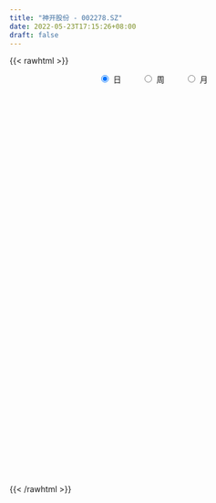 ```yaml
---
title: "神开股份 - 002278.SZ"
date: 2022-05-23T17:15:26+08:00
draft: false
---
```

{{< rawhtml >}}
    <div style="text-align: center">
        <label style="padding: 1rem;"><input style="margin-right: .5rem" type="radio" name="period" value="D" checked onclick="period_change(this)">日</label>
        <label style="padding: 1rem;"><input style="margin-right: .5rem" type="radio" name="period" value="W" onclick="period_change(this)">周</label>
        <label style="padding: 1rem;"><input style="margin-right: .5rem" type="radio" name="period" value="M" onclick="period_change(this)">月</label>
    </div>
    <div id="chart" style="height: 700px;"></div> 
    <script type="text/javascript">
        const D_v = [17350.01,19894.84,20934.14,68851.36,24949.0,17873.0,21480.06,50872.78,26757.28,15498.41,28047.02,23052.49,24989.2,32660.88,24433.33,16772.75,17760.5,12826.8,18044.02,12449.56,15108.12,20223.3,18886.92,14355.15,13328.39,30864.67,24437.11,22421.0,51218.01,18939.86,17129.69,18231.67,32860.14,20971.77,15330.25,19090.0,12441.0,11668.51,14375.01,20981.25,18914.25,17848.03,26981.75,58895.76,38732.13,21152.0,46080.26,39838.5,39833.13,34779.0,39563.14,34159.25,149556.43,70263.55,52789.06,47322.57,59738.15,48013.86,49044.59,95259.15,65197.27,44888.12,66416.23,83784.77,44244.99,48445.96,42135.27,51882.0,49282.0,50245.5,40348.0,32896.67,56500.69,46658.71,80326.36,86265.01,67652.16,50164.0,51317.66,62674.15,46344.49,122575.62,66674.02,72488.03,103084.99,229861.55,161777.87,94988.28,121103.0,145300.06,123006.52,118624.83,62082.03,67506.89,59740.31,102941.33,53307.26,63157.0,33310.57,55977.62,47292.71,49930.44,39909.0,24353.13,29188.3,39161.43,21076.08,22473.99,24071.13,34303.13,29439.02,41425.9,41895.0,29063.15,22193.6,32232.77,52799.92,41427.37,39262.61,28231.3,21986.16,20644.0,21824.17,36009.47,27924.26,32357.72,101005.37,58229.2,34170.4,30274.48,41995.67,31382.0,21600.62,21623.0,17850.0,31205.74,29343.47,32212.04,75311.17,55213.6,32063.0,31060.74,15780.26,22787.0,20912.16,36451.0,31856.58,43128.03,36781.31,42079.68,42191.67,59259.24,50310.0,42328.76,30712.0,19772.13,71666.37,108832.04,43356.17,32070.07,52184.0,36380.77,33225.07,51169.0,62352.77,85681.3,51301.11,35326.3,61741.77,45892.26,62464.5,41857.96,45265.49,39181.77,33000.22,49720.25,65319.27,57659.0,33978.35,88718.02,54714.01,40543.25,33701.0,39593.0,75748.27,57109.0,38705.0,27709.84,37287.36,41089.0,43323.99,41214.78,180126.92,231545.44,236604.61,204103.78,307921.73,363129.53,258768.03,215642.26,183052.03,132634.56,116680.0,88321.0,66988.84,91909.0,142778.71,90578.27,172178.76,155699.0,94748.0,84938.0,162774.2,110592.0,79225.0,60979.01,96985.07,50098.13,55439.0,90591.0,51399.82,87814.16,98338.01,93082.69,64789.69,87484.16,89517.0,69275.0,69792.13,54596.0,74488.39,65108.85,81793.71,175888.68,148538.45,84071.7,85698.1,88137.37,61954.0,64848.15,65596.01,71269.03,63075.39,132900.21,73378.02,67618.0,60333.0,44721.0,131392.95,98389.56]
const D_histogram = [0.0,-0.0006317949,0.0015339475,0.0160957623,0.0129552463,0.0032769199,-0.0099929126,-0.0001235203,-0.0041116452,-0.0077026845,-0.0127344187,-0.0177509434,-0.0262452716,-0.0275628049,-0.0210848174,-0.0194955838,-0.0172186328,-0.0171243121,-0.0151985803,-0.0109212934,-0.0085411657,-0.012509803,-0.0100996866,-0.0158180621,-0.0199646872,-0.0279304156,-0.0302143463,-0.0236813218,-0.0049607543,0.0008238862,0.0038815737,0.0013914085,-0.0033382487,-0.0015579115,-0.0002542498,-0.0056988861,-0.0042258162,0.000877372,0.0016045644,-0.0004528104,-0.0028702617,-0.0015510733,0.0109790225,0.024748613,0.0340496265,0.0374319355,0.0425854838,0.0465674622,0.0507765979,0.0464954352,0.0408402309,0.0358035292,0.0492058676,0.0535672404,0.0455294239,0.0370575635,0.0401604796,0.0381386914,0.0342002508,0.0189781736,-0.0006470271,-0.0124291106,-0.0129057257,-0.0062418925,-0.0037339636,0.0037042854,0.000432686,-0.0106574758,-0.027318859,-0.021009428,-0.0229213841,-0.0247284627,-0.0122788291,-0.0010906583,-0.0027643441,-0.0073001415,-0.0057173227,-0.0118565965,-0.009723541,-0.0139823857,-0.0175251887,-0.0044391117,0.0030775097,0.0086167861,0.0183502733,0.0390950141,0.0368468675,0.0380900406,0.0362641079,0.0293367013,0.0156790115,-0.0085368093,-0.0189360725,-0.0283833756,-0.0405031338,-0.0548466357,-0.0511998979,-0.0650696482,-0.0660686529,-0.0479485673,-0.0365545526,-0.0318048166,-0.0326724385,-0.0311973724,-0.0352801182,-0.0259593654,-0.0188778281,-0.0205479304,-0.0205490653,-0.0220099353,-0.0223444629,-0.0270099698,-0.0328075628,-0.0421269139,-0.0377528441,-0.042170022,-0.0549605972,-0.0511438571,-0.0472123124,-0.0490508917,-0.0402580087,-0.0353815386,-0.0248384949,-0.0150688842,-0.0094527237,-0.0003309627,0.0175305604,0.036064651,0.0463083879,0.0539042351,0.0574048609,0.0535570989,0.0470976784,0.0443380022,0.0394736293,0.0270733369,0.025216077,0.0287305205,0.0404675411,0.0438872732,0.0399000642,0.0358556402,0.0344583546,0.0296095414,0.0278894874,0.028795258,0.0235756127,0.0192038006,0.0200160388,0.0156930435,0.0179148837,0.0234434194,0.0249576906,0.017437868,0.0058864608,0.0019729115,-0.0097162511,-0.0039461014,0.0016247175,0.0054985118,0.0125602774,0.0129250886,0.0141492088,0.010071918,0.0181788274,0.0309034399,0.0387649159,0.0379723944,0.0329870667,0.031303514,0.0157519415,0.0063273861,-0.0128171302,-0.0236194204,-0.0406982136,-0.0645519992,-0.0536022151,-0.0614951915,-0.049373867,-0.0137436738,0.0073433584,0.0162783351,0.0183675042,0.0096327064,0.0162475992,0.0091252266,0.0084232331,0.0034667139,0.0043917644,0.0089447664,0.007216339,0.0029013461,0.00675738,0.0231754337,0.0382573388,0.0516239572,0.0682025186,0.0889606239,0.0695659714,0.048836852,0.0173976574,-0.0165932566,-0.03887668,-0.0551180401,-0.0736152709,-0.1083434141,-0.1199066803,-0.1186238999,-0.0893028681,-0.0437415212,-0.0151786536,-0.000647351,0.0158161386,0.0300388876,0.0394904324,0.0434514767,0.0353682062,0.0270988626,0.0184464442,0.0201762791,0.018704193,0.0235560397,0.0154709815,0.0251929582,0.0263636782,0.0284349434,0.0098374357,0.011146464,0.0146276708,0.0045764642,-0.0230127763,-0.0511613194,-0.103595288,-0.164437041,-0.1976282945,-0.2151274353,-0.2073435249,-0.188115392,-0.1673988727,-0.1375194469,-0.1088933729,-0.0874107247,-0.061759717,-0.0264036713,0.0030312349,0.0240140671,0.0417354988,0.0531977541,0.0746928228,0.0839484483]
const D_fast = [0.0,-0.0007897436,0.0017594857,0.020345241,0.0204435366,0.0115844401,-0.0041836205,0.0056548917,0.0006388556,-0.0048778549,-0.0130931938,-0.0225474543,-0.0376031004,-0.0458113349,-0.0446045518,-0.0478892141,-0.0499169214,-0.0541036787,-0.0559775919,-0.0544306283,-0.0541857921,-0.0612818801,-0.0613966854,-0.0710695764,-0.0802073733,-0.0951557056,-0.1049932229,-0.1043805288,-0.0869001499,-0.0809095379,-0.0768814569,-0.07902377,-0.0845879894,-0.0831971301,-0.0819570308,-0.0888263886,-0.0884097728,-0.0830872416,-0.0819589081,-0.0841294855,-0.0872645022,-0.0863330822,-0.0710582308,-0.051101487,-0.0332880669,-0.0205477739,-0.0047478547,0.0108759892,0.0277792744,0.0351219705,0.0396768239,0.0435910046,0.0692948098,0.0870479928,0.0903925322,0.0911850627,0.1043280987,0.1118409834,0.1164526054,0.1059750716,0.0861881142,0.071298753,0.0675957065,0.0726990666,0.0742735046,0.0826378249,0.079474397,0.0657198663,0.0422287683,0.0432858423,0.0356435403,0.0276543459,0.0370342723,0.0479497785,0.0455850066,0.0392241739,0.039377662,0.0302742391,0.0299764093,0.0222219682,0.014297868,0.0262741671,0.0345601659,0.0422536388,0.0565746944,0.0870931887,0.094056759,0.1048224422,0.1120625365,0.1124693052,0.1027313683,0.0763813452,0.0612480639,0.0447049168,0.0224593752,-0.0055957856,-0.0147490223,-0.0448861847,-0.0624023526,-0.0562694088,-0.0540140323,-0.0572155005,-0.066251232,-0.0725755089,-0.0854782843,-0.0826473728,-0.0802852926,-0.0870923775,-0.0922307787,-0.0991941326,-0.1051147758,-0.1165327753,-0.1305322588,-0.1503833385,-0.1554474796,-0.1704071631,-0.1969378876,-0.2059071118,-0.2137786452,-0.2278799474,-0.2291515666,-0.2331204811,-0.2287870611,-0.2227846715,-0.219531692,-0.2104926716,-0.1882485084,-0.1606982551,-0.1388774212,-0.1178055152,-0.0999536742,-0.0904121614,-0.0850971624,-0.076772338,-0.0717683036,-0.0774002618,-0.0729535024,-0.0622564288,-0.0404025229,-0.0260109725,-0.0200231654,-0.0151036794,-0.0078863764,-0.0053328042,-0.0000804863,0.0080240988,0.0086983566,0.0091274947,0.0149437426,0.0145440081,0.0212445693,0.0326339598,0.0403876536,0.037227298,0.0271475061,0.0237271847,0.0096089593,0.0143925837,0.0203695819,0.0256180041,0.0358198391,0.0394159225,0.0441773448,0.0426180336,0.0552696498,0.0757201223,0.0932728273,0.1019734044,0.1052348434,0.1113771692,0.099763582,0.0919208732,0.0695720743,0.052864929,0.0256115824,-0.0143802029,-0.0168309726,-0.0400977469,-0.0403198892,-0.0081256144,0.0147972574,0.0278018178,0.034482863,0.0281562418,0.0388330345,0.0339919685,0.0353957832,0.0313059425,0.0333289341,0.0401181277,0.040193785,0.0366041287,0.0421495076,0.0643614197,0.0890076595,0.1152802672,0.1489094583,0.1919077195,0.1899045599,0.1813846535,0.1542948732,0.1161556451,0.0841530516,0.0541321815,0.0172311331,-0.0445828637,-0.0861228,-0.1144959946,-0.1075006798,-0.0728747132,-0.0481065091,-0.0337370441,-0.0133195198,0.008412951,0.0277371039,0.0425610174,0.0433197984,0.0418251705,0.0377843632,0.0445582678,0.04776223,0.0585030866,0.0542857738,0.07030599,0.0780676296,0.0872476307,0.0711094819,0.0752051262,0.0823432506,0.0734361601,0.0400937255,-0.0008451475,-0.079177938,-0.1811289512,-0.2637272784,-0.335008278,-0.3790602489,-0.4068609639,-0.4279941628,-0.4324945988,-0.431091868,-0.4314619009,-0.4212508225,-0.3924956946,-0.3623029797,-0.3353166307,-0.3071613244,-0.2823996306,-0.2422313561,-0.2119886186]
const D_slow = [0.0,-0.0001579487,0.0002255382,0.0042494787,0.0074882903,0.0083075203,0.0058092921,0.005778412,0.0047505008,0.0028248296,-0.0003587751,-0.0047965109,-0.0113578288,-0.01824853,-0.0235197344,-0.0283936303,-0.0326982885,-0.0369793666,-0.0407790116,-0.043509335,-0.0456446264,-0.0487720772,-0.0512969988,-0.0552515143,-0.0602426861,-0.06722529,-0.0747788766,-0.080699207,-0.0819393956,-0.0817334241,-0.0807630306,-0.0804151785,-0.0812497407,-0.0816392185,-0.081702781,-0.0831275025,-0.0841839566,-0.0839646136,-0.0835634725,-0.0836766751,-0.0843942405,-0.0847820088,-0.0820372532,-0.0758501,-0.0673376934,-0.0579797095,-0.0473333385,-0.035691473,-0.0229973235,-0.0113734647,-0.001163407,0.0077874753,0.0200889422,0.0334807523,0.0448631083,0.0541274992,0.0641676191,0.0737022919,0.0822523546,0.086996898,0.0868351413,0.0837278636,0.0805014322,0.0789409591,0.0780074682,0.0789335395,0.079041711,0.0763773421,0.0695476273,0.0642952703,0.0585649243,0.0523828086,0.0493131014,0.0490404368,0.0483493507,0.0465243154,0.0450949847,0.0421308356,0.0396999503,0.0362043539,0.0318230567,0.0307132788,0.0314826562,0.0336368527,0.0382244211,0.0479981746,0.0572098915,0.0667324016,0.0757984286,0.0831326039,0.0870523568,0.0849181545,0.0801841363,0.0730882924,0.062962509,0.0492508501,0.0364508756,0.0201834635,0.0036663003,-0.0083208415,-0.0174594797,-0.0254106838,-0.0335787935,-0.0413781366,-0.0501981661,-0.0566880074,-0.0614074645,-0.0665444471,-0.0716817134,-0.0771841972,-0.0827703129,-0.0895228054,-0.0977246961,-0.1082564246,-0.1176946356,-0.1282371411,-0.1419772904,-0.1547632547,-0.1665663328,-0.1788290557,-0.1888935579,-0.1977389425,-0.2039485662,-0.2077157873,-0.2100789682,-0.2101617089,-0.2057790688,-0.1967629061,-0.1851858091,-0.1717097503,-0.1573585351,-0.1439692604,-0.1321948408,-0.1211103402,-0.1112419329,-0.1044735987,-0.0981695794,-0.0909869493,-0.080870064,-0.0698982457,-0.0599232296,-0.0509593196,-0.042344731,-0.0349423456,-0.0279699737,-0.0207711592,-0.0148772561,-0.0100763059,-0.0050722962,-0.0011490353,0.0033296856,0.0091905404,0.0154299631,0.0197894301,0.0212610453,0.0217542732,0.0193252104,0.018338685,0.0187448644,0.0201194924,0.0232595617,0.0264908339,0.0300281361,0.0325461156,0.0370908224,0.0448166824,0.0545079114,0.06400101,0.0722477767,0.0800736552,0.0840116405,0.0855934871,0.0823892045,0.0764843494,0.066309796,0.0501717962,0.0367712425,0.0213974446,0.0090539778,0.0056180594,0.007453899,0.0115234827,0.0161153588,0.0185235354,0.0225854352,0.0248667419,0.0269725501,0.0278392286,0.0289371697,0.0311733613,0.0329774461,0.0337027826,0.0353921276,0.041185986,0.0507503207,0.06365631,0.0807069397,0.1029470956,0.1203385885,0.1325478015,0.1368972158,0.1327489017,0.1230297317,0.1092502216,0.0908464039,0.0637605504,0.0337838803,0.0041279053,-0.0181978117,-0.029133192,-0.0329278554,-0.0330896932,-0.0291356585,-0.0216259366,-0.0117533285,-0.0008904593,0.0079515922,0.0147263079,0.0193379189,0.0243819887,0.029058037,0.0349470469,0.0388147923,0.0451130318,0.0517039514,0.0588126872,0.0612720462,0.0640586622,0.0677155799,0.0688596959,0.0631065018,0.050316172,0.02441735,-0.0166919103,-0.0660989839,-0.1198808427,-0.1717167239,-0.2187455719,-0.2605952901,-0.2949751518,-0.3221984951,-0.3440511762,-0.3594911055,-0.3660920233,-0.3653342146,-0.3593306978,-0.3488968231,-0.3355973846,-0.3169241789,-0.2959370669]
const D_data = [['2021-05-12', 6.4238, 6.3445, 6.285, 6.4238],['2021-05-13', 6.2553, 6.3346, 6.2553, 6.404],['2021-05-14', 6.3346, 6.3742, 6.2454, 6.3941],['2021-05-17', 6.3247, 6.5824, 6.2454, 6.7212],['2021-05-18', 6.5824, 6.404, 6.3742, 6.5824],['2021-05-19', 6.4238, 6.2949, 6.2949, 6.4337],['2021-05-20', 6.3346, 6.1859, 6.1561, 6.3842],['2021-05-21', 6.1859, 6.4635, 6.176, 6.5626],['2021-05-24', 6.4833, 6.3048, 6.285, 6.4833],['2021-05-25', 6.3643, 6.285, 6.2553, 6.404],['2021-05-26', 6.2652, 6.2355, 6.1859, 6.3643],['2021-05-27', 6.2355, 6.1958, 6.1561, 6.2751],['2021-05-28', 6.2255, 6.0967, 6.0868, 6.2553],['2021-05-31', 6.1165, 6.1363, 5.9182, 6.1561],['2021-06-01', 6.1363, 6.2255, 6.0967, 6.3048],['2021-06-02', 6.2553, 6.1661, 6.1165, 6.285],['2021-06-03', 6.1264, 6.1661, 6.0669, 6.2156],['2021-06-04', 6.0768, 6.1264, 6.0768, 6.2652],['2021-06-07', 6.1462, 6.1363, 5.9975, 6.176],['2021-06-08', 6.1363, 6.1661, 6.0669, 6.1661],['2021-06-09', 6.2057, 6.1462, 6.0967, 6.2156],['2021-06-10', 6.1462, 6.0471, 6.0372, 6.1462],['2021-06-11', 6.0868, 6.1066, 6.0372, 6.1462],['2021-06-15', 6.1066, 5.9777, 5.948, 6.1363],['2021-06-16', 5.9876, 5.948, 5.8885, 6.0471],['2021-06-17', 5.9579, 5.8389, 5.7497, 5.9579],['2021-06-18', 5.8389, 5.8488, 5.7894, 5.9579],['2021-06-21', 5.8488, 5.9381, 5.7993, 5.9579],['2021-06-22', 5.8984, 6.1363, 5.8984, 6.2949],['2021-06-23', 6.1462, 6.0273, 6.0074, 6.176],['2021-06-24', 5.9975, 6.0074, 5.9281, 6.0174],['2021-06-25', 6.03, 5.93, 5.92, 6.03],['2021-06-28', 5.97, 5.87, 5.76, 5.97],['2021-06-29', 5.89, 5.93, 5.81, 6.01],['2021-06-30', 5.93, 5.92, 5.88, 5.98],['2021-07-01', 5.92, 5.81, 5.7, 5.92],['2021-07-02', 5.79, 5.87, 5.77, 5.88],['2021-07-05', 5.87, 5.92, 5.83, 5.94],['2021-07-06', 5.92, 5.87, 5.82, 5.93],['2021-07-07', 5.87, 5.82, 5.82, 5.94],['2021-07-08', 5.82, 5.79, 5.77, 5.85],['2021-07-09', 5.79, 5.82, 5.77, 5.87],['2021-07-12', 5.83, 5.99, 5.83, 6.0],['2021-07-13', 6.0, 6.08, 5.95, 6.13],['2021-07-14', 6.18, 6.1, 6.04, 6.18],['2021-07-15', 6.1, 6.08, 5.99, 6.1],['2021-07-16', 6.08, 6.15, 6.03, 6.19],['2021-07-19', 6.16, 6.19, 6.03, 6.27],['2021-07-20', 6.15, 6.25, 6.1, 6.27],['2021-07-21', 6.26, 6.18, 6.15, 6.29],['2021-07-22', 6.19, 6.17, 6.11, 6.22],['2021-07-23', 6.12, 6.18, 6.1, 6.24],['2021-07-26', 6.28, 6.47, 6.25, 6.68],['2021-07-27', 6.41, 6.45, 6.4, 6.55],['2021-07-28', 6.48, 6.33, 6.25, 6.55],['2021-07-29', 6.47, 6.32, 6.27, 6.47],['2021-07-30', 6.32, 6.49, 6.31, 6.53],['2021-08-02', 6.5, 6.47, 6.4, 6.55],['2021-08-03', 6.46, 6.47, 6.41, 6.57],['2021-08-04', 6.44, 6.31, 6.22, 6.51],['2021-08-05', 6.32, 6.18, 6.14, 6.33],['2021-08-06', 6.13, 6.2, 6.02, 6.2],['2021-08-09', 6.19, 6.31, 6.13, 6.32],['2021-08-10', 6.3, 6.42, 6.23, 6.44],['2021-08-11', 6.42, 6.4, 6.35, 6.47],['2021-08-12', 6.38, 6.5, 6.36, 6.53],['2021-08-13', 6.5, 6.39, 6.36, 6.51],['2021-08-16', 6.37, 6.26, 6.2, 6.46],['2021-08-17', 6.26, 6.11, 6.07, 6.29],['2021-08-18', 6.13, 6.36, 6.08, 6.38],['2021-08-19', 6.3, 6.26, 6.22, 6.44],['2021-08-20', 6.2, 6.24, 6.14, 6.25],['2021-08-23', 6.24, 6.44, 6.24, 6.48],['2021-08-24', 6.44, 6.49, 6.39, 6.5],['2021-08-25', 6.51, 6.36, 6.35, 6.51],['2021-08-26', 6.36, 6.31, 6.28, 6.4],['2021-08-27', 6.28, 6.38, 6.15, 6.42],['2021-08-30', 6.39, 6.27, 6.24, 6.43],['2021-08-31', 6.25, 6.36, 6.19, 6.4],['2021-09-01', 6.39, 6.27, 6.21, 6.39],['2021-09-02', 6.27, 6.25, 6.19, 6.32],['2021-09-03', 6.24, 6.48, 6.23, 6.53],['2021-09-06', 6.45, 6.47, 6.4, 6.48],['2021-09-07', 6.47, 6.49, 6.41, 6.51],['2021-09-08', 6.5, 6.6, 6.46, 6.63],['2021-09-09', 6.62, 6.85, 6.55, 7.1],['2021-09-10', 6.81, 6.65, 6.51, 6.87],['2021-09-13', 6.65, 6.73, 6.55, 6.83],['2021-09-14', 6.77, 6.73, 6.7, 6.93],['2021-09-15', 6.63, 6.68, 6.58, 6.9],['2021-09-16', 6.78, 6.57, 6.54, 6.87],['2021-09-17', 6.55, 6.35, 6.2, 6.55],['2021-09-22', 6.28, 6.43, 6.23, 6.44],['2021-09-23', 6.48, 6.38, 6.29, 6.49],['2021-09-24', 6.4, 6.27, 6.27, 6.43],['2021-09-27', 6.27, 6.14, 5.93, 6.3],['2021-09-28', 6.14, 6.3, 6.09, 6.32],['2021-09-29', 6.24, 6.01, 6.0, 6.25],['2021-09-30', 6.0, 6.08, 6.0, 6.15],['2021-10-08', 6.18, 6.32, 6.18, 6.35],['2021-10-11', 6.32, 6.28, 6.17, 6.38],['2021-10-12', 6.28, 6.21, 6.1, 6.41],['2021-10-13', 6.23, 6.12, 6.01, 6.23],['2021-10-14', 6.1, 6.12, 6.02, 6.13],['2021-10-15', 6.11, 6.01, 6.0, 6.15],['2021-10-18', 6.01, 6.16, 6.0, 6.2],['2021-10-19', 6.1, 6.15, 6.1, 6.2],['2021-10-20', 6.15, 6.03, 6.02, 6.15],['2021-10-21', 6.05, 6.02, 6.0, 6.1],['2021-10-22', 6.02, 5.97, 5.93, 6.08],['2021-10-25', 6.14, 5.95, 5.9, 6.14],['2021-10-26', 6.09, 5.85, 5.82, 6.09],['2021-10-27', 5.89, 5.77, 5.66, 5.96],['2021-10-28', 5.73, 5.64, 5.62, 5.74],['2021-10-29', 5.61, 5.75, 5.61, 5.76],['2021-11-01', 5.58, 5.59, 5.58, 5.68],['2021-11-02', 5.61, 5.38, 5.29, 5.65],['2021-11-03', 5.07, 5.5, 5.07, 5.56],['2021-11-04', 5.41, 5.46, 5.37, 5.57],['2021-11-05', 5.46, 5.33, 5.31, 5.46],['2021-11-08', 5.37, 5.42, 5.22, 5.45],['2021-11-09', 5.42, 5.35, 5.34, 5.45],['2021-11-10', 5.38, 5.41, 5.33, 5.42],['2021-11-11', 5.41, 5.41, 5.38, 5.45],['2021-11-12', 5.43, 5.36, 5.32, 5.43],['2021-11-15', 5.38, 5.41, 5.31, 5.42],['2021-11-16', 5.41, 5.57, 5.37, 5.9],['2021-11-17', 5.53, 5.67, 5.47, 5.77],['2021-11-18', 5.64, 5.65, 5.6, 5.7],['2021-11-19', 5.64, 5.68, 5.58, 5.7],['2021-11-22', 5.65, 5.68, 5.64, 5.76],['2021-11-23', 5.69, 5.61, 5.58, 5.7],['2021-11-24', 5.63, 5.57, 5.56, 5.63],['2021-11-25', 5.57, 5.61, 5.52, 5.66],['2021-11-26', 5.65, 5.58, 5.53, 5.65],['2021-11-29', 5.5, 5.45, 5.43, 5.53],['2021-11-30', 5.48, 5.55, 5.45, 5.59],['2021-12-01', 5.53, 5.63, 5.49, 5.63],['2021-12-02', 5.62, 5.79, 5.6, 5.83],['2021-12-03', 5.82, 5.75, 5.71, 5.9],['2021-12-06', 5.71, 5.68, 5.67, 5.76],['2021-12-07', 5.68, 5.68, 5.62, 5.71],['2021-12-08', 5.7, 5.72, 5.63, 5.73],['2021-12-09', 5.7, 5.68, 5.65, 5.73],['2021-12-10', 5.72, 5.72, 5.65, 5.74],['2021-12-13', 5.72, 5.77, 5.7, 5.78],['2021-12-14', 5.77, 5.7, 5.69, 5.85],['2021-12-15', 5.7, 5.7, 5.64, 5.78],['2021-12-16', 5.7, 5.77, 5.68, 5.78],['2021-12-17', 5.79, 5.71, 5.67, 5.83],['2021-12-20', 5.68, 5.8, 5.65, 5.8],['2021-12-21', 5.78, 5.88, 5.75, 5.9],['2021-12-22', 5.88, 5.87, 5.82, 5.94],['2021-12-23', 5.86, 5.76, 5.75, 5.87],['2021-12-24', 5.76, 5.67, 5.67, 5.76],['2021-12-27', 5.67, 5.73, 5.65, 5.75],['2021-12-28', 5.73, 5.59, 5.58, 5.89],['2021-12-29', 5.61, 5.79, 5.56, 5.99],['2021-12-30', 5.79, 5.82, 5.77, 5.86],['2021-12-31', 5.8, 5.83, 5.77, 5.85],['2022-01-04', 5.85, 5.91, 5.84, 5.99],['2022-01-05', 5.95, 5.86, 5.79, 5.95],['2022-01-06', 5.82, 5.89, 5.81, 5.95],['2022-01-07', 5.88, 5.83, 5.81, 5.95],['2022-01-10', 5.85, 6.01, 5.82, 6.04],['2022-01-11', 6.0, 6.15, 5.97, 6.25],['2022-01-12', 6.15, 6.18, 6.05, 6.22],['2022-01-13', 6.17, 6.13, 6.12, 6.21],['2022-01-14', 6.13, 6.1, 6.07, 6.21],['2022-01-17', 6.1, 6.16, 6.1, 6.22],['2022-01-18', 6.16, 5.97, 5.95, 6.2],['2022-01-19', 6.01, 6.0, 5.93, 6.07],['2022-01-20', 5.99, 5.81, 5.78, 6.04],['2022-01-21', 5.78, 5.83, 5.73, 5.98],['2022-01-24', 5.83, 5.66, 5.65, 5.83],['2022-01-25', 5.68, 5.43, 5.39, 5.68],['2022-01-26', 5.48, 5.79, 5.44, 5.83],['2022-01-27', 5.71, 5.52, 5.51, 5.81],['2022-01-28', 5.57, 5.74, 5.54, 5.82],['2022-02-07', 5.77, 6.14, 5.75, 6.26],['2022-02-08', 6.07, 6.11, 5.99, 6.13],['2022-02-09', 6.1, 6.05, 6.0, 6.12],['2022-02-10', 6.03, 6.01, 5.95, 6.06],['2022-02-11', 6.0, 5.87, 5.84, 6.0],['2022-02-14', 5.99, 6.07, 5.93, 6.1],['2022-02-15', 6.04, 5.91, 5.88, 6.1],['2022-02-16', 5.95, 5.98, 5.88, 6.01],['2022-02-17', 5.95, 5.92, 5.9, 6.0],['2022-02-18', 5.89, 5.99, 5.87, 6.05],['2022-02-21', 5.99, 6.06, 5.97, 6.1],['2022-02-22', 6.03, 6.0, 5.96, 6.13],['2022-02-23', 5.96, 5.96, 5.9, 6.04],['2022-02-24', 5.92, 6.07, 5.92, 6.22],['2022-02-25', 6.16, 6.3, 6.01, 6.33],['2022-02-28', 6.31, 6.4, 6.19, 6.58],['2022-03-01', 6.35, 6.5, 6.25, 6.55],['2022-03-02', 6.93, 6.68, 6.43, 7.15],['2022-03-03', 6.64, 6.91, 6.64, 7.12],['2022-03-04', 6.69, 6.49, 6.46, 6.78],['2022-03-07', 6.65, 6.43, 6.39, 6.86],['2022-03-08', 6.42, 6.2, 6.13, 6.5],['2022-03-09', 6.26, 6.01, 5.71, 6.3],['2022-03-10', 6.03, 6.0, 5.9, 6.08],['2022-03-11', 5.85, 5.95, 5.73, 5.97],['2022-03-14', 5.93, 5.79, 5.79, 6.01],['2022-03-15', 5.7, 5.38, 5.34, 5.79],['2022-03-16', 5.39, 5.46, 4.86, 5.55],['2022-03-17', 5.49, 5.5, 5.42, 5.62],['2022-03-18', 5.49, 5.85, 5.48, 6.05],['2022-03-21', 5.75, 6.2, 5.74, 6.26],['2022-03-22', 6.12, 6.16, 6.08, 6.2],['2022-03-23', 6.11, 6.09, 5.96, 6.18],['2022-03-24', 6.07, 6.2, 6.07, 6.43],['2022-03-25', 6.21, 6.27, 6.2, 6.37],['2022-03-28', 6.26, 6.3, 6.1, 6.42],['2022-03-29', 6.3, 6.3, 6.17, 6.3],['2022-03-30', 6.33, 6.17, 6.12, 6.38],['2022-03-31', 6.22, 6.15, 6.13, 6.25],['2022-04-01', 6.15, 6.12, 6.05, 6.2],['2022-04-06', 6.12, 6.25, 6.1, 6.28],['2022-04-07', 6.28, 6.23, 6.17, 6.3],['2022-04-08', 6.23, 6.34, 6.09, 6.34],['2022-04-11', 6.31, 6.19, 6.14, 6.45],['2022-04-12', 6.11, 6.44, 6.05, 6.45],['2022-04-13', 6.44, 6.39, 6.35, 6.5],['2022-04-14', 6.39, 6.44, 6.35, 6.48],['2022-04-15', 6.44, 6.16, 6.15, 6.45],['2022-04-18', 6.1, 6.38, 5.96, 6.4],['2022-04-19', 6.33, 6.44, 6.33, 6.44],['2022-04-20', 6.39, 6.27, 6.22, 6.43],['2022-04-21', 6.34, 5.95, 5.91, 6.34],['2022-04-22', 5.88, 5.77, 5.68, 5.95],['2022-04-25', 5.77, 5.19, 5.19, 5.77],['2022-04-26', 5.01, 4.67, 4.67, 5.08],['2022-04-27', 4.53, 4.61, 4.2, 4.66],['2022-04-28', 4.65, 4.49, 4.38, 4.71],['2022-04-29', 4.45, 4.59, 4.44, 4.71],['2022-05-05', 4.57, 4.62, 4.51, 4.72],['2022-05-06', 4.55, 4.57, 4.44, 4.67],['2022-05-09', 4.59, 4.66, 4.52, 4.69],['2022-05-10', 4.55, 4.66, 4.54, 4.69],['2022-05-11', 4.71, 4.58, 4.58, 4.75],['2022-05-12', 4.58, 4.65, 4.56, 4.74],['2022-05-13', 4.77, 4.85, 4.74, 5.1],['2022-05-16', 4.79, 4.89, 4.79, 4.96],['2022-05-17', 4.89, 4.88, 4.83, 5.04],['2022-05-18', 4.9, 4.92, 4.85, 4.97],['2022-05-19', 4.86, 4.91, 4.8, 4.92],['2022-05-20', 4.93, 5.13, 4.88, 5.4],['2022-05-23', 5.09, 5.08, 5.0, 5.19]]
const W_v = [232923.6,92254.24,256727.6,202426.25,166298.86,454655.76,295443.73,257247.51,254456.97,351323.27,347827.52,486111.94,233981.51,234039.97,147570.66,227367.73,141651.66,215434.36,44342.37,1303012.02,647532.33,540721.12,810494.12,510065.83,307830.78,396058.3199999999,169852.19,423524.06,398921.5,251147.06,373701.54,313102.41,919410.76,456138.86,385845.8300000001,368514.16,255206.59,212322.23,337564.33,262119.32,183453.72,49890.06,173296.35,86915.83,94093.71,163975.83,838559.11,406712.79,442795.6899999999,355080.09,381551.88,450205.4500000001,405248.05,362560.47,435356.5699999999,381012.65,494026.44,877161.03,936910.86,666088.2200000001,498841.78,293372.07,294929.09,425929.76,255200.81,227305.4,372623.9399999999,291335.95,403186.48,294355.59,326186.93,434075.97,199915.43,126535.17,153672.93,61442.18,257596.35,138750.22,103496.8,112613.94,235044.22,276195.02,408278.98,619192.4,508660.7699999999,474261.15,363870.57,605254.64,588623.6100000001,266521.09,523194.19,93070.43,219098.42,286626.88,220417.1,196990.69,104047.11,116034.97,184530.68,242539.57,406965.42,863947.2600000001,217504.51,156910.49,124622.8,175355.62,188730.59,196755.15,165745.74,188064.04,173299.68,275780.37,161087.4,27381.23,100841.39,129231.94,99507.87,146412.33,145708.23,289875.92,174975.45,103059.01,114300.12,363873.57,337974.8,181685.96,151006.36,346489.68,268460.9,332688.98,258887.8,172451.51,299992.17,260417.43,258723.58,471301.51,322669.81,639407.0199999999,600234.6900000001,351153.29,181410.81,161869.04,144774.76,83067.17,136666.77,119718.55,133797.44,569734.13,187455.65,199320.55,103774.57,494268.51,654937.65,401023.24,589502.62,467671.51,1096943.27,361054.94,351313.32,303944.85,431383.46,461707.23,435609.79,357032.6,188747.62,65531.05,404028.24,561679.4,638171.91,267530.12,426226.57,237686.96,327805.4300000001,334529.94,204706.42,254139.83,310049.93,321856.91,226536.31,213744.21,120952.96,116705.68,103135.86,63065.48,63478.5,103896.28,183374.85,162929.73,121061.24,59668.86,66126.51,91000.77,104241.35,94575.4,61113.24,63665.2,93046.0,184026.2,118344.4,104454.26,84711.92,82985.32,127940.23,100693.16,83787.05,191841.9,188173.02,379669.76,302402.99,285027.22,224654.17,337402.9300000001,333075.92,633886.46,603022.6899999999,189329.23,252716.16,55977.62,190673.58,141085.76,164016.67,193953.97,128388.06,256037.17,134451.29,223286.02,122603.16,190296.6,224801.67,275696.78,172958.84,296403.25,234661.98,239677.09,257269.28,236559.47,537300.13,1370527.6799999999,736329.8500000001,564433.5800000001,608751.2,342726.21,229804.98,433211.55,333260.37,575990.64,150091.37,397688.79,377442.97,98389.56]
const W_histogram = [0.0,-0.0255206838,-0.0587935991,-0.0676630799,-0.0911098696,-0.1577456598,-0.1784970199,-0.1770927182,-0.1403097254,-0.0624175794,0.0074269663,0.0791237248,0.1032298494,0.1041002018,0.0789175499,0.1101299003,0.0845450122,0.0768014162,0.0561886614,0.1187195785,0.2366624138,0.3265886789,0.4831345462,0.5208744901,0.537621791,0.4899365299,0.446817582,0.3953582453,0.3479408448,0.2692605198,0.0830006682,-0.1268748961,-0.325946832,-0.3931669181,-0.4143979725,-0.3916830533,-0.3230422478,-0.2421732429,-0.1809779908,-0.1971570859,-0.1964242019,-0.1840565325,-0.1696093962,-0.1604518811,-0.1503654015,-0.3776609353,-0.5087855187,-0.5541763987,-0.6280870849,-0.6373862926,-0.5276796322,-0.3659911139,-0.1818456927,0.0090063936,0.0969254395,0.1472475631,0.2824503477,0.2857294112,0.0729105347,-0.0085383358,-0.0668436986,-0.0949835192,-0.1156007791,-0.1911556983,-0.2394844922,-0.2433929299,-0.1925602055,-0.1482331741,-0.0651504827,-0.0341930219,0.016085084,0.0471656877,0.0551403478,0.0487143425,0.0639801908,0.0813214009,0.1088245605,0.1117532217,0.0970073542,0.0916528307,0.1221294659,0.1476676999,0.1746639228,0.195157513,0.2305927919,0.2425180086,0.233545527,0.2761430842,0.2890742568,0.2746077155,0.2574155934,0.2245089835,0.1605597728,0.0751622586,0.0410046239,0.0127273033,-0.031840986,-0.0465970924,-0.0405305486,-0.0429535115,-0.0147474893,-0.0565380939,-0.0947561639,-0.1191088919,-0.1413725243,-0.1577039918,-0.1402689109,-0.1310967067,-0.1153771636,-0.0829493679,-0.0440680576,-0.0124799337,-0.0196885578,-0.02947637,-0.0089596368,-0.0112512802,0.0030224452,0.0081231979,0.0234812543,0.0419017426,0.0499039877,0.0395537029,0.0520081066,0.0804862824,0.090381331,0.0947964311,0.113510951,0.1180077969,0.1249969605,0.1109564709,0.0691763121,0.0283410156,0.0127399252,-0.0282544602,-0.0209015653,-0.0073937142,0.0030074157,0.0121664221,0.0168992005,-0.0021058349,-0.0161938952,-0.0420855169,-0.0789382475,-0.0942309871,-0.0962383442,-0.099000829,-0.0880751591,-0.0589162646,-0.0429083709,-0.0221000175,-0.0055901616,0.0357779888,0.0873751661,0.0899769522,0.1190914435,0.1598669472,0.2364456984,0.2625887485,0.2614750539,0.2522294736,0.2510836091,0.2013613186,0.1575014423,0.1243169839,0.0543650395,0.0465146814,0.0215939639,-0.012768956,-0.0082001142,-0.0091830645,-0.0211676145,-0.0444319997,-0.1031781896,-0.1466873555,-0.1596835191,-0.1341619142,-0.1051477707,-0.0764830959,-0.0772094372,-0.081586637,-0.101129931,-0.1491606329,-0.1894187317,-0.1861996321,-0.1599031764,-0.1328113758,-0.0772313249,-0.0293158689,-0.0196456624,-0.0154296159,-0.0015311385,0.0056877597,0.0279461869,0.0406847974,0.0441625021,0.0643292123,0.0773002827,0.0880768553,0.0676050521,0.0537701561,0.0415388658,0.0156705893,0.0042094435,-0.0066414279,-0.0158876569,0.000643499,0.0133180641,0.0407495624,0.0376089412,0.0460177047,0.0394217082,0.0421840642,0.0480183944,0.0598301262,0.04463852,0.0272562597,0.002330081,0.0014184766,-0.0194964181,-0.0345773888,-0.0566195701,-0.0945039012,-0.1113984834,-0.0954904335,-0.0864420324,-0.0647396702,-0.0488597021,-0.0360738375,-0.0277298635,-0.0097806507,0.0030594782,0.0292480276,0.0279020606,0.0207921351,0.0244346827,0.0339318555,0.058648755,0.0838175917,0.0611723699,0.0376856704,0.0480020526,0.0424792748,0.0508340484,0.0418061047,0.0088592763,-0.087788465,-0.1450676924,-0.1551928885,-0.1348783557,-0.117302126]
const W_fast = [0.0,-0.0319008547,-0.0798721699,-0.1056574206,-0.1518816777,-0.2579538828,-0.3233294979,-0.3661983758,-0.3644928143,-0.3022050631,-0.2305037759,-0.1390260862,-0.0891124992,-0.0622170963,-0.0676703608,-0.0089255354,-0.0133741703,-0.0019174123,-0.0084830017,0.08372781,0.2608362487,0.4324096836,0.7097391874,0.8776977539,1.0288505024,1.1036493738,1.1722348215,1.219615046,1.2591828568,1.2478176617,1.0823079771,0.8407136889,0.5601550449,0.3946432294,0.2698126818,0.1946068376,0.1824870812,0.2028127754,0.2187635298,0.1532951633,0.1049219968,0.071275533,0.0433203203,0.012364865,-0.0151400057,-0.3368507734,-0.5951717364,-0.7791067161,-1.0100391735,-1.1786849544,-1.2008982021,-1.1307074622,-0.9920234641,-0.7989197794,-0.6867693737,-0.5996353593,-0.3938199878,-0.3191085715,-0.5136998143,-0.5972832688,-0.6722995562,-0.7241852566,-0.7737027113,-0.8970465551,-1.005246472,-1.0700031422,-1.0673104691,-1.0600417313,-0.9932466606,-0.9708374552,-0.9165380783,-0.8736660527,-0.8519063056,-0.8461537253,-0.8148928294,-0.777221269,-0.7225119693,-0.6916450026,-0.6821390316,-0.6645803474,-0.6035713458,-0.5411161868,-0.4704539831,-0.4011710147,-0.3080875378,-0.235532819,-0.1861189189,-0.0744855906,0.0107141462,0.0648995338,0.11206131,0.1352819459,0.1114726784,0.0448657289,0.0209592502,-0.0041362445,-0.0566647804,-0.0830701599,-0.0871362532,-0.1002975941,-0.0757784441,-0.1317035722,-0.1936106832,-0.2477406342,-0.3053473976,-0.361104863,-0.3787370099,-0.4023389824,-0.4154637302,-0.4037732765,-0.3759089805,-0.3474408401,-0.3595716036,-0.3767285083,-0.3584516843,-0.3635561477,-0.3485268111,-0.3413952589,-0.3201668889,-0.2912709649,-0.2707927229,-0.271254582,-0.2457981516,-0.1971984052,-0.1647080239,-0.136593816,-0.0895015583,-0.0555027632,-0.0172643594,-0.0035657313,-0.0280518121,-0.0618018547,-0.0742179638,-0.1222759642,-0.1201484607,-0.1084890382,-0.0973360543,-0.0851354423,-0.0761778638,-0.095709358,-0.1138458921,-0.150258893,-0.2068461855,-0.2456966718,-0.271763615,-0.299276307,-0.3103694269,-0.2959395986,-0.2906587975,-0.2753754486,-0.260263133,-0.2099504854,-0.1365095167,-0.1114134925,-0.0525261404,0.0282161001,0.163906276,0.2556965132,0.3199515821,0.3737633702,0.4353884079,0.436006447,0.4315219313,0.4294167189,0.3730560343,0.3768343466,0.3573121201,0.3197569612,0.3222757744,0.318997058,0.3017206044,0.2673482193,0.182807482,0.1026264772,0.0497094338,0.0416905601,0.044417761,0.0539616618,0.0339329612,0.0091591021,-0.0356666746,-0.1209875347,-0.2086003165,-0.2519311248,-0.2656104633,-0.2717215066,-0.2354492869,-0.1948627982,-0.1901040073,-0.1897453647,-0.176229672,-0.1675888338,-0.13834386,-0.1154340501,-0.1009157199,-0.0646667066,-0.0323705655,0.0004252209,-0.0031453193,-0.0035376762,-0.0053842501,-0.0273348793,-0.0377436641,-0.0502548926,-0.0634730358,-0.0467810051,-0.030776924,0.0068419648,0.013103579,0.0330167687,0.0362761992,0.0495845712,0.0674235001,0.0941927634,0.0901607872,0.0795925918,0.0552489333,0.0546919482,0.0289029489,0.0051776311,-0.0310194428,-0.0925297493,-0.1372739523,-0.1452385108,-0.1578006177,-0.1522831731,-0.1486181305,-0.1448507253,-0.1434392171,-0.127935167,-0.1143301686,-0.0808296123,-0.0752000641,-0.0771119558,-0.0673607375,-0.0493806009,-0.0100015126,0.036121722,0.0287695926,0.0147043108,0.0370212061,0.0421182471,0.0631815328,0.0646051152,0.0338731058,-0.0847217517,-0.1782679022,-0.2271913204,-0.2405963765,-0.2523456784]
const W_slow = [0.0,-0.0063801709,-0.0210785707,-0.0379943407,-0.0607718081,-0.100208223,-0.144832478,-0.1891056576,-0.2241830889,-0.2397874838,-0.2379307422,-0.218149811,-0.1923423486,-0.1663172982,-0.1465879107,-0.1190554356,-0.0979191826,-0.0787188285,-0.0646716631,-0.0349917685,0.0241738349,0.1058210046,0.2266046412,0.3568232637,0.4912287115,0.6137128439,0.7254172394,0.8242568008,0.911242012,0.9785571419,0.999307309,0.9675885849,0.8861018769,0.7878101474,0.6842106543,0.586289891,0.505529329,0.4449860183,0.3997415206,0.3504522491,0.3013461987,0.2553320655,0.2129297165,0.1728167462,0.1352253958,0.040810162,-0.0863862177,-0.2249303174,-0.3819520886,-0.5412986618,-0.6732185698,-0.7647163483,-0.8101777715,-0.807926173,-0.7836948132,-0.7468829224,-0.6762703355,-0.6048379827,-0.586610349,-0.588744933,-0.6054558576,-0.6292017374,-0.6581019322,-0.7058908568,-0.7657619798,-0.8266102123,-0.8747502637,-0.9118085572,-0.9280961779,-0.9366444333,-0.9326231623,-0.9208317404,-0.9070466534,-0.8948680678,-0.8788730201,-0.8585426699,-0.8313365298,-0.8033982243,-0.7791463858,-0.7562331781,-0.7257008116,-0.6887838867,-0.645117906,-0.5963285277,-0.5386803297,-0.4780508276,-0.4196644458,-0.3506286748,-0.2783601106,-0.2097081817,-0.1453542834,-0.0892270375,-0.0490870943,-0.0302965297,-0.0200453737,-0.0168635479,-0.0248237944,-0.0364730675,-0.0466057046,-0.0573440825,-0.0610309548,-0.0751654783,-0.0988545193,-0.1286317423,-0.1639748733,-0.2034008713,-0.238468099,-0.2712422757,-0.3000865666,-0.3208239086,-0.331840923,-0.3349609064,-0.3398830458,-0.3472521383,-0.3494920475,-0.3523048676,-0.3515492563,-0.3495184568,-0.3436481432,-0.3331727076,-0.3206967106,-0.3108082849,-0.2978062582,-0.2776846876,-0.2550893549,-0.2313902471,-0.2030125093,-0.1735105601,-0.14226132,-0.1145222022,-0.0972281242,-0.0901428703,-0.086957889,-0.0940215041,-0.0992468954,-0.1010953239,-0.10034347,-0.0973018645,-0.0930770643,-0.0936035231,-0.0976519969,-0.1081733761,-0.127907938,-0.1514656847,-0.1755252708,-0.200275478,-0.2222942678,-0.237023334,-0.2477504267,-0.2532754311,-0.2546729715,-0.2457284742,-0.2238846827,-0.2013904447,-0.1716175838,-0.131650847,-0.0725394224,-0.0068922353,0.0584765282,0.1215338966,0.1843047988,0.2346451285,0.274020489,0.305099735,0.3186909949,0.3303196652,0.3357181562,0.3325259172,0.3304758886,0.3281801225,0.3228882189,0.311780219,0.2859856716,0.2493138327,0.2093929529,0.1758524744,0.1495655317,0.1304447577,0.1111423984,0.0907457392,0.0654632564,0.0281730982,-0.0191815848,-0.0657314928,-0.1057072869,-0.1389101308,-0.158217962,-0.1655469293,-0.1704583449,-0.1743157488,-0.1746985335,-0.1732765935,-0.1662900468,-0.1561188475,-0.145078222,-0.1289959189,-0.1096708482,-0.0876516344,-0.0707503714,-0.0573078323,-0.0469231159,-0.0430054686,-0.0419531077,-0.0436134647,-0.0475853789,-0.0474245041,-0.0440949881,-0.0339075975,-0.0245053622,-0.013000936,-0.003145509,0.0074005071,0.0194051057,0.0343626372,0.0455222672,0.0523363321,0.0529188524,0.0532734715,0.048399367,0.0397550198,0.0256001273,0.001974152,-0.0258754689,-0.0497480773,-0.0713585854,-0.0875435029,-0.0997584284,-0.1087768878,-0.1157093537,-0.1181545163,-0.1173896468,-0.1100776399,-0.1031021247,-0.0979040909,-0.0917954203,-0.0833124564,-0.0686502676,-0.0476958697,-0.0324027772,-0.0229813596,-0.0109808465,-0.0003610278,0.0123474843,0.0227990105,0.0250138296,0.0030667133,-0.0332002098,-0.0719984319,-0.1057180208,-0.1350435523]
const W_data = [['2017-06-23', 10.1827, 10.2022, 9.7048, 10.4753],['2017-06-30', 10.1339, 9.8023, 9.7145, 10.2802],['2017-07-07', 9.8023, 9.5097, 9.1878, 9.9291],['2017-07-14', 9.5292, 9.6462, 9.2756, 9.734],['2017-07-21', 9.656, 9.3049, 9.0025, 9.7535],['2017-07-28', 9.2951, 8.4075, 8.2125, 9.2951],['2017-08-04', 8.4173, 8.5929, 8.2417, 8.7879],['2017-08-11', 8.5929, 8.6514, 8.5051, 8.9733],['2017-08-18', 8.6709, 9.0415, 8.6709, 9.1391],['2017-08-25', 9.0318, 9.7535, 8.9245, 9.8316],['2017-09-01', 9.6365, 9.9974, 9.5682, 10.0461],['2017-09-08', 10.0461, 10.407, 10.0461, 10.9922],['2017-09-15', 10.3485, 10.1144, 9.8998, 10.6216],['2017-09-22', 10.2022, 9.9486, 9.8413, 10.5338],['2017-09-29', 9.9486, 9.6072, 9.4609, 10.0657],['2017-10-13', 9.734, 10.3875, 9.5487, 10.5826],['2017-10-20', 10.2315, 9.7535, 9.5585, 10.3387],['2017-10-27', 9.8121, 9.9389, 9.7633, 10.4753],['2017-11-03', 9.9389, 9.7438, 9.6072, 10.0559],['2017-11-17', 9.7438, 10.963, 9.7438, 12.2017],['2017-11-24', 10.9337, 12.2895, 10.7484, 12.3577],['2017-12-01', 12.3382, 12.7381, 11.4897, 12.9625],['2017-12-08', 12.7089, 14.5913, 12.6016, 14.6108],['2017-12-15', 14.1524, 14.0744, 13.8988, 14.8546],['2017-12-22', 14.0451, 14.445, 13.8695, 15.1765],['2017-12-29', 14.484, 14.0451, 13.6354, 14.9229],['2018-01-05', 14.0256, 14.3279, 13.9085, 14.6108],['2018-01-12', 14.3377, 14.4157, 13.9378, 14.9814],['2018-01-19', 14.3865, 14.6206, 13.85, 14.6206],['2018-01-26', 14.5815, 14.2694, 13.9085, 14.5913],['2018-02-02', 14.7278, 12.4845, 12.4845, 14.8059],['2018-02-23', 12.4845, 11.2361, 11.2361, 12.7674],['2018-03-02', 10.1144, 10.212, 9.5585, 10.5923],['2018-03-09', 10.2217, 10.9727, 10.0754, 11.2166],['2018-03-16', 10.9532, 11.0898, 10.8069, 11.5774],['2018-03-23', 11.0703, 11.4116, 10.6899, 11.753],['2018-03-30', 11.3043, 12.0261, 11.0215, 12.0261],['2018-04-04', 12.1041, 12.426, 11.9481, 12.7284],['2018-04-13', 12.4065, 12.4553, 11.8408, 12.7674],['2018-04-20', 12.3675, 11.5092, 11.2166, 12.6991],['2018-04-27', 11.4799, 11.5677, 11.3043, 12.1919],['2018-05-04', 11.5677, 11.636, 11.3141, 11.7335],['2018-05-11', 11.5384, 11.6262, 11.3629, 11.792],['2018-05-18', 11.5579, 11.5189, 11.119, 11.7042],['2018-05-25', 11.4702, 11.4799, 11.3336, 11.6555],['2018-06-01', 11.4214, 7.715, 7.715, 11.5384],['2018-06-08', 7.1396, 7.5883, 7.1396, 8.4856],['2018-06-15', 7.559, 7.7346, 7.2956, 8.0954],['2018-06-22', 7.4907, 6.5349, 6.4959, 7.7931],['2018-06-29', 6.5544, 6.5446, 5.9594, 6.5934],['2018-07-06', 6.5446, 7.7541, 6.5251, 7.9296],['2018-07-13', 7.7346, 8.6806, 7.7346, 8.8367],['2018-07-20', 8.7197, 9.5682, 8.388, 9.8413],['2018-07-27', 9.5487, 10.4851, 9.0708, 10.6704],['2018-08-03', 10.4851, 9.8803, 9.539, 10.924],['2018-08-10', 9.9681, 9.773, 8.8074, 9.9681],['2018-08-17', 9.7048, 11.4116, 9.5292, 11.5092],['2018-08-24', 11.2751, 10.2705, 10.2705, 12.9137],['2018-08-31', 9.2464, 7.0518, 6.9445, 9.2464],['2018-09-07', 6.9738, 7.8418, 6.8177, 8.3393],['2018-09-14', 7.8809, 7.637, 7.3347, 8.1442],['2018-09-21', 7.6175, 7.6273, 7.3347, 8.0077],['2018-09-28', 7.6273, 7.4127, 7.3152, 7.8614],['2018-10-12', 7.4029, 6.2423, 5.7838, 7.5492],['2018-10-19', 6.213, 5.9692, 5.7351, 6.3593],['2018-10-26', 6.0277, 6.0765, 5.8521, 6.3886],['2018-11-02', 6.1642, 6.5934, 5.8521, 6.6519],['2018-11-09', 6.5349, 6.5056, 6.4178, 6.7787],['2018-11-16', 6.4959, 7.1201, 6.3496, 7.1688],['2018-11-23', 7.1396, 6.6031, 6.4471, 7.1493],['2018-11-30', 6.5934, 6.925, 6.174, 6.9933],['2018-12-07', 6.9153, 6.7982, 6.7787, 7.4127],['2018-12-14', 6.8275, 6.5251, 6.4471, 6.847],['2018-12-21', 6.4276, 6.2618, 6.2032, 6.5446],['2018-12-28', 6.2618, 6.4763, 5.8814, 6.6617],['2019-01-04', 6.4763, 6.5251, 6.096, 6.5739],['2019-01-11', 6.6031, 6.7299, 6.4471, 7.1201],['2019-01-18', 6.6909, 6.4763, 6.4666, 6.9543],['2019-01-25', 6.5154, 6.1935, 6.1642, 6.5446],['2019-02-01', 6.2228, 6.2228, 5.9887, 6.3398],['2019-02-15', 6.2228, 6.7202, 6.2228, 6.9933],['2019-02-22', 6.6714, 6.8177, 6.6714, 6.9933],['2019-03-01', 6.8567, 7.0128, 6.8177, 7.2566],['2019-03-08', 7.0421, 7.1201, 6.964, 7.6955],['2019-03-15', 7.2566, 7.5492, 7.1201, 7.8809],['2019-03-22', 7.5102, 7.5005, 7.3737, 7.8028],['2019-03-29', 7.4029, 7.3737, 7.0518, 7.5687],['2019-04-04', 7.4029, 8.2612, 7.3737, 8.5343],['2019-04-12', 8.271, 8.2222, 7.9491, 8.5343],['2019-04-19', 8.154, 8.0662, 7.9004, 8.4466],['2019-04-26', 8.0857, 8.1345, 7.6858, 8.7587],['2019-04-30', 8.0467, 7.9784, 7.6663, 8.1247],['2019-05-10', 7.7833, 7.4712, 7.003, 7.7833],['2019-05-17', 7.4127, 6.886, 6.886, 7.598],['2019-05-24', 6.8958, 7.2469, 6.1935, 7.3249],['2019-05-31', 7.2761, 7.1701, 6.925, 7.3469],['2019-06-06', 7.0718, 6.7575, 6.7575, 7.1602],['2019-06-14', 6.787, 6.9343, 6.6102, 7.1504],['2019-06-21', 6.8754, 7.1308, 6.7084, 7.4156],['2019-06-28', 7.0817, 6.9933, 6.9245, 7.4156],['2019-07-05', 7.0227, 7.4156, 6.9933, 7.7397],['2019-07-12', 7.4058, 6.4629, 6.2959, 8.0835],['2019-07-19', 6.3843, 6.2173, 6.1584, 6.5709],['2019-07-26', 6.2173, 6.1191, 5.9128, 6.237],['2019-08-02', 6.1289, 5.8932, 5.8048, 6.1682],['2019-08-09', 5.8834, 5.7164, 5.2548, 5.9325],['2019-08-16', 5.7066, 5.9914, 5.7066, 6.0798],['2019-08-23', 6.0405, 5.8146, 5.7852, 6.0995],['2019-08-30', 5.628, 5.8244, 5.6084, 6.0209],['2019-09-06', 5.8146, 6.0405, 5.7459, 6.1289],['2019-09-12', 6.0896, 6.2173, 6.0602, 6.2664],['2019-09-20', 6.5316, 6.2468, 6.0209, 6.6397],['2019-09-27', 6.2468, 5.7655, 5.6476, 6.3843],['2019-09-30', 5.8146, 5.6182, 5.6084, 5.8343],['2019-10-11', 5.6771, 5.962, 5.5494, 5.9914],['2019-10-18', 5.9521, 5.6673, 5.6575, 6.0307],['2019-10-25', 5.6968, 5.8539, 5.5101, 5.8637],['2019-11-01', 5.795, 5.7459, 5.5691, 5.9423],['2019-11-08', 5.8146, 5.8932, 5.7066, 5.9718],['2019-11-15', 5.795, 6.0012, 5.7164, 6.1289],['2019-11-22', 6.0012, 5.9325, 5.9128, 6.1486],['2019-11-29', 5.9325, 5.6869, 5.628, 6.0012],['2019-12-06', 5.6869, 5.9718, 5.628, 6.0111],['2019-12-13', 6.0405, 6.2959, 5.9718, 6.4334],['2019-12-20', 6.3057, 6.1977, 6.1289, 6.5807],['2019-12-27', 6.2075, 6.2075, 6.0896, 6.4138],['2020-01-03', 6.1682, 6.5022, 6.07, 6.5218],['2020-01-10', 6.4531, 6.4531, 6.3941, 6.8263],['2020-01-17', 6.4531, 6.5906, 6.2173, 6.679],['2020-01-23', 6.6397, 6.3843, 6.2664, 6.9343],['2020-02-07', 5.7459, 5.9423, 5.2351, 6.0798],['2020-02-14', 6.0405, 5.7557, 5.7066, 6.0405],['2020-02-21', 5.7655, 5.9227, 5.7459, 5.9816],['2020-02-28', 5.9227, 5.4316, 5.4217, 5.9325],['2020-03-06', 5.4512, 5.9128, 5.4512, 5.9914],['2020-03-13', 5.8146, 6.0209, 5.6771, 6.1584],['2020-03-20', 6.1584, 6.0307, 5.4021, 6.2173],['2020-03-27', 5.8932, 6.0602, 5.8244, 6.6298],['2020-04-03', 5.962, 6.0405, 5.5003, 6.4629],['2020-04-10', 6.1977, 5.6968, 5.6084, 6.2173],['2020-04-17', 5.6476, 5.6476, 5.6182, 5.7753],['2020-04-24', 5.6476, 5.353, 5.353, 5.6575],['2020-04-30', 5.3628, 4.9798, 4.8619, 5.3825],['2020-05-08', 4.9699, 5.019, 4.9306, 5.0485],['2020-05-15', 5.019, 5.0387, 4.911, 5.186],['2020-05-22', 5.0485, 4.911, 4.8914, 5.1369],['2020-05-29', 4.8914, 4.9994, 4.8815, 5.0976],['2020-06-05', 5.0289, 5.2449, 4.9896, 5.628],['2020-06-12', 5.3432, 5.1271, 5.0289, 5.3825],['2020-06-19', 5.1074, 5.2253, 5.0976, 5.2548],['2020-06-24', 5.2155, 5.2253, 5.1565, 5.3137],['2020-07-03', 5.2155, 5.6704, 5.019, 5.8191],['2020-07-10', 5.7101, 6.0669, 5.5614, 6.3148],['2020-07-17', 6.057, 5.6407, 5.4622, 6.2057],['2020-07-24', 5.6407, 6.1165, 5.5217, 6.5428],['2020-07-31', 6.1462, 6.5428, 5.9579, 6.741],['2020-08-07', 6.632, 7.4548, 6.5824, 8.0],['2020-08-14', 7.3259, 7.2962, 6.6419, 7.5936],['2020-08-21', 7.3061, 7.2367, 6.9889, 7.7522],['2020-08-28', 7.3656, 7.3259, 6.9393, 7.5737],['2020-09-04', 7.3259, 7.6233, 7.0384, 7.7918],['2020-09-11', 7.6332, 7.088, 6.7906, 8.0099],['2020-09-18', 7.197, 7.088, 6.3247, 7.2268],['2020-09-25', 7.0781, 7.1673, 6.9889, 7.5143],['2020-09-30', 7.1772, 6.5428, 6.5428, 7.435],['2020-10-09', 6.6518, 7.197, 6.6518, 7.197],['2020-10-16', 7.2763, 6.969, 6.8897, 7.435],['2020-10-23', 6.9591, 6.741, 6.7113, 7.5242],['2020-10-30', 6.6419, 7.1871, 6.5923, 7.425],['2020-11-06', 7.1078, 7.1673, 6.9889, 7.2962],['2020-11-13', 7.2169, 7.0285, 6.9889, 7.2863],['2020-11-20', 7.0781, 6.8104, 6.7807, 7.088],['2020-11-27', 6.8402, 6.1264, 5.7794, 6.8402],['2020-12-04', 6.0074, 5.9777, 5.5911, 6.2751],['2020-12-11', 6.0174, 6.1165, 5.8885, 6.176],['2020-12-18', 6.1165, 6.5428, 6.0273, 6.6419],['2020-12-25', 6.4535, 6.6617, 6.2355, 6.7708],['2020-12-31', 6.6617, 6.7609, 6.3247, 7.088],['2021-01-08', 6.7609, 6.4238, 6.1363, 6.8005],['2021-01-15', 6.4238, 6.3148, 5.9182, 6.6617],['2021-01-22', 6.2949, 5.9975, 5.9381, 6.4139],['2021-01-29', 5.9876, 5.3631, 5.2342, 5.9876],['2021-02-05', 5.3532, 5.0855, 4.8674, 5.4325],['2021-02-10', 5.1053, 5.373, 5.0954, 5.5812],['2021-02-19', 5.7497, 5.5911, 5.3532, 5.7497],['2021-02-26', 5.5415, 5.6109, 5.5316, 5.8191],['2021-03-05', 5.5614, 6.0868, 5.5316, 6.2751],['2021-03-12', 6.1264, 6.2057, 5.6704, 6.2949],['2021-03-19', 6.2355, 5.8389, 5.829, 6.2454],['2021-03-26', 5.829, 5.7695, 5.7101, 5.948],['2021-04-02', 5.7695, 5.9083, 5.7695, 5.9381],['2021-04-09', 5.9281, 5.8587, 5.829, 6.1462],['2021-04-16', 5.8587, 6.1165, 5.6803, 6.1859],['2021-04-23', 6.1165, 6.0967, 6.0273, 6.2057],['2021-04-30', 6.1264, 6.0372, 6.0174, 6.1859],['2021-05-07', 6.1363, 6.3346, 6.0372, 6.3842],['2021-05-14', 6.3247, 6.3742, 6.2355, 6.4238],['2021-05-21', 6.3247, 6.4635, 6.1561, 6.7212],['2021-05-28', 6.4833, 6.0967, 6.0868, 6.4833],['2021-06-04', 6.1165, 6.1264, 5.9182, 6.3048],['2021-06-11', 6.1462, 6.1066, 5.9975, 6.2156],['2021-06-18', 6.1066, 5.8488, 5.7497, 6.1363],['2021-06-25', 5.8488, 5.93, 5.7993, 6.2949],['2021-07-02', 5.97, 5.87, 5.7, 6.01],['2021-07-09', 5.87, 5.82, 5.77, 5.94],['2021-07-16', 5.83, 6.15, 5.83, 6.19],['2021-07-23', 6.16, 6.18, 6.03, 6.29],['2021-07-30', 6.28, 6.49, 6.25, 6.68],['2021-08-06', 6.5, 6.2, 6.02, 6.57],['2021-08-13', 6.19, 6.39, 6.13, 6.53],['2021-08-20', 6.37, 6.24, 6.07, 6.46],['2021-08-27', 6.24, 6.38, 6.15, 6.51],['2021-09-03', 6.39, 6.48, 6.19, 6.53],['2021-09-10', 6.45, 6.65, 6.4, 7.1],['2021-09-17', 6.65, 6.35, 6.2, 6.93],['2021-09-24', 6.28, 6.27, 6.23, 6.49],['2021-09-30', 6.27, 6.08, 5.93, 6.32],['2021-10-08', 6.18, 6.32, 6.18, 6.35],['2021-10-15', 6.32, 6.01, 6.0, 6.41],['2021-10-22', 6.01, 5.97, 5.93, 6.2],['2021-10-29', 6.14, 5.75, 5.61, 6.14],['2021-11-05', 5.58, 5.33, 5.07, 5.68],['2021-11-12', 5.37, 5.36, 5.22, 5.45],['2021-11-19', 5.38, 5.68, 5.31, 5.9],['2021-11-26', 5.65, 5.58, 5.52, 5.76],['2021-12-03', 5.5, 5.75, 5.43, 5.9],['2021-12-10', 5.71, 5.72, 5.62, 5.76],['2021-12-17', 5.72, 5.71, 5.64, 5.85],['2021-12-24', 5.68, 5.67, 5.65, 5.94],['2021-12-31', 5.67, 5.83, 5.56, 5.99],['2022-01-07', 5.85, 5.83, 5.79, 5.99],['2022-01-14', 5.85, 6.1, 5.82, 6.25],['2022-01-21', 6.1, 5.83, 5.73, 6.22],['2022-01-28', 5.83, 5.74, 5.39, 5.83],['2022-02-11', 5.77, 5.87, 5.75, 6.26],['2022-02-18', 5.99, 5.99, 5.87, 6.1],['2022-02-25', 5.99, 6.3, 5.9, 6.33],['2022-03-04', 6.31, 6.49, 6.19, 7.15],['2022-03-11', 6.65, 5.95, 5.71, 6.86],['2022-03-18', 5.93, 5.85, 4.86, 6.05],['2022-03-25', 5.75, 6.27, 5.74, 6.43],['2022-04-01', 6.26, 6.12, 6.05, 6.42],['2022-04-08', 6.12, 6.34, 6.09, 6.34],['2022-04-15', 6.31, 6.16, 6.05, 6.5],['2022-04-22', 6.1, 5.77, 5.68, 6.44],['2022-04-29', 5.77, 4.59, 4.2, 5.77],['2022-05-06', 4.57, 4.57, 4.44, 4.72],['2022-05-13', 4.59, 4.85, 4.52, 5.1],['2022-05-20', 4.79, 5.13, 4.79, 5.4],['2022-05-27', 5.09, 5.08, 5.0, 5.19]]
const M_v = [1135012.8500000001,805434.53,662934.0700000001,1047831.9000000001,673944.23,365276.9700000001,170268.96,315775.5,301279.76,201287.8100000001,213487.47,319513.26,723439.16,534298.72,544019.75,1221310.74,525607.2900000002,215351.58,349607.61,766835.2899999998,261154.96,221256.32,339339.94,524932.4099999999,454708.89,169446.11,190913.14,720359.1900000001,423599.5,252112.17,464385.6800000001,2079706.6900000002,1103461.5,1230493.5800000001,582475.1600000001,719041.83,2317376.0699999998,1130690.8800000001,553327.96,343786.05,442780.25,621091.78,479575.8300000001,1403666.4300000002,666306.59,1395160.8899999999,1049485.4499999997,863855.42,1071114.1500000001,1050924.4299999999,1206332.8999999999,4944768.1799999997,2418496.4899999998,1362122.7900000003,1572239.4299999997,1183179.7,530662.85,369118.83,600419.0800000001,1154249.6099999999,1507283.0600000001,2870935.4799999995,1686132.4700000002,1205751.8500000001,1342702.5099999995,877821.37,539340.74,1917539.5599999998,2535187.4900000002,2415170.1099999999,2558949.6399999997,3354693.8300000001,2936394.8899999997,2417745.6299999999,1663446.53,1145557.6199999999,2992448.7400000002,2457992.1500000004,2760173.1799999997,2927248.5899999999,1981594.7899999998,762831.4300000001,532139.73,1384557.5799999998,2187498.5699999998,1424360.3799999999,1026697.9000000001,1123719.8800000001,1404196.9199999999,1160194.75,628796.1200000001,2380529.3599999994,2135185.1600000001,1455076.3500000001,1179361.0800000001,1680927.53,995459.6000000001,534402.78,2076916.6800000002,1703617.6700000002,3020415.73,1753231.1599999999,1072603.9100000001,1523520.95,914199.5,652040.3500000001,895579.24,2011783.0100000005,2076663.9600000004,923133.0899999999,647152.3300000001,1711983.5499999998,784554.03,825612.7200000001,426668.08,762944.0599999999,1051000.49,1045479.88,991748.91,1876704.3200000003,1254840.1900000002,473249.9300000001,1116409.1199999999,2551279.3100000001,2187572.48,1800164.5999999999,1669410.6000000001,1334568.8700000001,1349963.2400000002,677939.1599999999,333576.1200000001,576610.1800000001,367481.7699999999,491742.6800000001,436593.01,875002.73,1250968.9699999997,1910548.8000000003,551753.63,773379.7,976135.02,943701.1599999999,1267733.4900000002,3330724.9099999997,1627706.54,1023612.6899999999]
const M_histogram = [0.0,0.0189283191,0.1075314145,0.2555860446,0.245280628,0.154627704,0.0899559196,0.1003900235,-0.0170542887,-0.2050788654,-0.3660527949,-0.3615808414,-0.3067468511,-0.3162640282,-0.2235776999,-0.1388408732,-0.1083313266,-0.1138648346,-0.0543861591,-0.0244679918,-0.0525235899,-0.1244770414,-0.1354648022,-0.1047902309,-0.0911658786,-0.1369170349,-0.1178154762,-0.1159406383,-0.1865301396,-0.2075880274,-0.1508150022,-0.0645287313,0.0499514702,0.1120299277,0.1376778118,0.1013533044,0.1393930195,0.1496808367,0.151681309,0.0490875658,0.0281201685,0.0367773299,0.0413329793,0.0594753438,0.0629150232,0.1497341533,0.058664223,0.0244550394,0.018445654,0.0588725416,0.1169807604,0.2084558085,0.2484379702,0.2771531884,0.2807342468,0.2266802223,0.1359276557,0.0758752195,0.0696937046,0.1029118124,0.1443048899,0.2750385281,0.3261047977,0.330287978,0.1888525813,0.1230891,0.0955288043,0.1663904665,0.256065188,0.5019760519,0.2776806783,0.4889362963,0.6759118167,1.0871686462,0.7192703402,0.3810981388,0.1145246641,0.0366333889,0.0548580585,0.1310078778,0.1906147055,0.1317283264,0.089121438,0.0039675341,-0.3803805738,-0.6411850214,-0.8666850955,-1.0612384128,-1.0426500257,-1.0042191637,-0.9238168148,-0.6374641029,-0.3420253477,-0.1508345791,-0.278038225,-0.2059820235,-0.1785354005,-0.3419162897,-0.5539442197,-0.4267961944,-0.5160160795,-0.5165182481,-0.5535819207,-0.500801188,-0.4611840888,-0.4295925359,-0.3196794751,-0.1943442063,-0.0548889598,-0.0039433152,0.0291654131,-0.004614561,-0.0227547383,-0.0338418719,-0.0273161669,-0.0043958053,0.0564481075,0.1145522332,0.0961754734,0.1008055431,0.0717498715,0.0624242322,0.0702022383,0.1753459562,0.2908306867,0.3099197454,0.3560807635,0.2951525613,0.3018415911,0.2081596796,0.1610220768,0.1483269303,0.1467938052,0.1501008487,0.135798054,0.1610778479,0.1648025393,0.1448733875,0.1076421053,0.0695688665,0.0634376846,0.0538914491,0.0904455719,0.0956980609,-0.0027633069,-0.0302364942]
const M_fast = [0.0,0.0236603989,0.1391463478,0.3510974891,0.4021122295,0.3501162315,0.307933427,0.3434650368,0.2217571524,-0.0175371406,-0.2700242688,-0.3559475257,-0.3778002481,-0.4663834323,-0.429591529,-0.3795649207,-0.3761382056,-0.4101379223,-0.3642557866,-0.3404546172,-0.3816411128,-0.4847138246,-0.529567786,-0.5250907724,-0.5342578897,-0.6142383048,-0.6245906152,-0.6517009368,-0.768922973,-0.8418778677,-0.822808593,-0.752654505,-0.6256864359,-0.5356004965,-0.4755331594,-0.4865193408,-0.4136313707,-0.3659233444,-0.3260025449,-0.4163243966,-0.4302617517,-0.4124102578,-0.3975213637,-0.3645101632,-0.345341728,-0.2210890596,-0.2974929341,-0.3255883579,-0.3269863298,-0.2718413068,-0.1844878978,-0.0408988977,0.0611927565,0.1591962719,0.2329608919,0.2355769231,0.1788062703,0.137722639,0.1489645502,0.2079106111,0.2853799112,0.4848731814,0.6174656504,0.7042208252,0.6099985738,0.5750073675,0.5713292728,0.6837885517,0.8374795702,1.2088844471,1.054009243,1.3874989351,1.7434524096,2.4265014007,2.2384206797,1.9955230131,1.7575807044,1.6888477764,1.7207869607,1.8296887494,1.9369492534,1.9109949559,1.8906684271,1.8065064067,1.3270631554,0.9059624524,0.4637911045,0.0039281839,-0.2381459354,-0.4507698643,-0.6013217191,-0.4743350329,-0.2644026147,-0.1109204908,-0.307633693,-0.2870729973,-0.3042602244,-0.5531201861,-0.9036341711,-0.8831851944,-1.1014090993,-1.23104083,-1.4064999827,-1.478919547,-1.5545984701,-1.6304050512,-1.6004118591,-1.5236626419,-1.3979296353,-1.3479698195,-1.307569738,-1.3425033523,-1.3663322142,-1.3858798158,-1.3861831525,-1.3643617422,-1.2894058025,-1.2026636185,-1.19699651,-1.1671650545,-1.1782832582,-1.1720028394,-1.1466742738,-0.9976940669,-0.8095016647,-0.7129326696,-0.5777514607,-0.5648915226,-0.482742095,-0.5243840865,-0.5312661701,-0.5068795841,-0.4717142579,-0.4308820022,-0.4112352834,-0.3456860275,-0.3007607013,-0.2844715062,-0.294792262,-0.3154732843,-0.3057450449,-0.3018184182,-0.2426529024,-0.2134758982,-0.3126280928,-0.3476604036]
const M_slow = [0.0,0.0047320798,0.0316149334,0.0955114445,0.1568316015,0.1954885275,0.2179775074,0.2430750133,0.2388114411,0.1875417248,0.0960285261,0.0056333157,-0.0710533971,-0.1501194041,-0.2060138291,-0.2407240474,-0.2678068791,-0.2962730877,-0.3098696275,-0.3159866254,-0.3291175229,-0.3602367833,-0.3941029838,-0.4203005415,-0.4430920112,-0.4773212699,-0.506775139,-0.5357602985,-0.5823928334,-0.6342898403,-0.6719935908,-0.6881257737,-0.6756379061,-0.6476304242,-0.6132109712,-0.5878726451,-0.5530243902,-0.5156041811,-0.4776838538,-0.4654119624,-0.4583819202,-0.4491875878,-0.4388543429,-0.423985507,-0.4082567512,-0.3708232129,-0.3561571571,-0.3500433973,-0.3454319838,-0.3307138484,-0.3014686583,-0.2493547062,-0.1872452136,-0.1179569165,-0.0477733548,0.0088967008,0.0428786147,0.0618474195,0.0792708457,0.1049987988,0.1410750213,0.2098346533,0.2913608527,0.3739328472,0.4211459925,0.4519182675,0.4758004686,0.5173980852,0.5814143822,0.7069083952,0.7763285648,0.8985626388,1.067540593,1.3393327545,1.5191503396,1.6144248743,1.6430560403,1.6522143875,1.6659289021,1.6986808716,1.746334548,1.7792666296,1.8015469891,1.8025388726,1.7074437292,1.5471474738,1.3304761999,1.0651665967,0.8045040903,0.5534492994,0.3224950957,0.16312907,0.077622733,0.0399140883,-0.029595468,-0.0810909739,-0.125724824,-0.2112038964,-0.3496899513,-0.4563889999,-0.5853930198,-0.7145225818,-0.852918062,-0.978118359,-1.0934143812,-1.2008125152,-1.280732384,-1.3293184356,-1.3430406755,-1.3440265043,-1.3367351511,-1.3378887913,-1.3435774759,-1.3520379439,-1.3588669856,-1.3599659369,-1.34585391,-1.3172158517,-1.2931719834,-1.2679705976,-1.2500331297,-1.2344270717,-1.2168765121,-1.173040023,-1.1003323514,-1.022852415,-0.9338322241,-0.8600440838,-0.7845836861,-0.7325437662,-0.6922882469,-0.6552065144,-0.6185080631,-0.5809828509,-0.5470333374,-0.5067638754,-0.4655632406,-0.4293448937,-0.4024343674,-0.3850421508,-0.3691827296,-0.3557098673,-0.3330984743,-0.3091739591,-0.3098647858,-0.3174239094]
const M_data = [['2009-08-31', 16.4354, 10.1552, 10.1324, 16.9877],['2009-09-30', 10.1004, 10.4518, 10.0776, 12.5422],['2009-10-30', 10.6344, 11.6705, 10.534, 13.1219],['2009-11-30', 11.278, 13.2131, 11.1821, 13.6194],['2009-12-31', 13.0534, 11.8211, 11.0041, 14.2264],['2010-01-29', 11.8713, 10.7257, 10.5249, 12.4738],['2010-02-26', 10.6801, 10.7576, 9.644, 10.9311],['2010-03-31', 10.7759, 11.6613, 10.3104, 11.7663],['2010-04-30', 11.6842, 9.8357, 9.6531, 11.9352],['2010-05-31', 9.7125, 8.063, 7.0881, 10.1552],['2010-06-30', 7.9525, 7.2456, 7.1959, 8.7644],['2010-07-30', 7.1794, 8.6097, 6.7983, 8.7975],['2010-08-31', 8.6705, 9.1288, 8.2728, 9.3663],['2010-09-30', 9.1675, 8.179, 8.0078, 9.4878],['2010-10-29', 8.2342, 9.4436, 8.0409, 9.4768],['2010-11-30', 9.4768, 9.648, 8.8693, 10.3825],['2010-12-31', 9.6259, 9.1454, 8.6981, 9.9186],['2011-01-31', 9.1675, 8.6318, 7.8918, 9.6645],['2011-02-28', 8.5987, 9.4823, 8.201, 9.9296],['2011-03-31', 9.4768, 9.278, 9.1399, 10.5758],['2011-04-29', 9.2724, 8.4793, 8.2454, 9.7639],['2011-05-31', 8.4994, 7.5372, 7.2899, 8.6864],['2011-06-30', 7.5438, 7.918, 6.7687, 8.2187],['2011-07-29', 7.9514, 8.339, 7.6173, 8.8201],['2011-08-31', 8.3323, 8.1051, 7.016, 8.9537],['2011-09-30', 8.0249, 7.1162, 7.0227, 8.1519],['2011-10-31', 7.1296, 7.6842, 6.7821, 7.751],['2011-11-30', 7.6173, 7.3568, 7.31, 8.8535],['2011-12-30', 7.6107, 6.0605, 5.7999, 7.9381],['2012-01-31', 6.281, 6.1874, 5.7665, 6.8155],['2012-02-29', 6.2075, 7.0227, 6.1607, 7.3568],['2012-03-30', 7.0828, 7.5973, 7.0828, 9.4883],['2012-04-27', 7.5973, 8.3924, 7.4703, 8.7533],['2012-05-31', 8.5194, 8.1853, 7.7376, 9.5685],['2012-06-29', 8.1853, 7.977, 7.0794, 8.6095],['2012-07-31', 8.0246, 7.1814, 7.1474, 8.7047],['2012-08-31', 7.1678, 8.1335, 7.1678, 9.3848],['2012-09-28', 8.0314, 7.9566, 7.5486, 9.1603],['2012-10-31', 7.9226, 7.9362, 7.7594, 8.5959],['2012-11-30', 7.9362, 6.3653, 6.2293, 8.1539],['2012-12-31', 6.3653, 7.0182, 6.0185, 7.2494],['2013-01-31', 7.0794, 7.3174, 6.9026, 7.909],['2013-02-28', 7.2834, 7.2698, 6.991, 7.4738],['2013-03-29', 7.4806, 7.4806, 6.9774, 8.2899],['2013-04-26', 7.5554, 7.3446, 6.991, 7.9906],['2013-05-31', 7.3582, 8.6646, 7.161, 8.9143],['2013-06-28', 8.5889, 6.4549, 5.9858, 9.2321],['2013-07-31', 6.4776, 6.8106, 6.2052, 7.1208],['2013-08-30', 7.0073, 7.0225, 6.8484, 7.8549],['2013-09-30', 7.0073, 7.6808, 6.8711, 8.1576],['2013-10-31', 7.6354, 8.1954, 6.9468, 8.6873],['2013-11-29', 7.9079, 9.1111, 7.5825, 10.3521],['2013-12-31', 8.6949, 8.9748, 7.9154, 10.0872],['2014-01-30', 8.9673, 9.2094, 8.203, 9.4592],['2014-02-28', 9.3002, 9.1943, 8.7781, 10.3597],['2014-03-31', 9.1111, 8.5359, 8.4149, 10.0797],['2014-04-30', 8.5284, 7.8322, 7.6279, 9.1111],['2014-05-30', 7.8322, 7.9003, 7.5598, 8.3997],['2014-06-30', 7.87, 8.4644, 7.817, 8.6079],['2014-07-31', 8.4644, 9.1142, 8.4053, 9.3674],['2014-08-29', 9.0298, 9.5361, 8.9032, 9.9243],['2014-09-30', 9.5024, 11.3168, 9.4855, 11.8822],['2014-10-31', 11.2493, 11.0889, 10.2366, 12.4054],['2014-11-28', 11.0805, 10.9624, 10.4476, 12.4645],['2014-12-31', 10.9286, 9.0298, 8.8695, 11.2071],['2015-01-30', 9.0298, 9.6037, 8.8695, 10.0172],['2015-02-27', 9.5361, 9.9834, 9.1817, 10.0678],['2015-03-31', 10.0594, 11.5109, 9.8737, 12.0932],['2015-04-30', 11.5278, 12.4307, 11.4771, 13.5363],['2015-05-29', 12.4054, 15.6967, 11.3168, 15.9245],['2015-09-30', 14.1231, 10.2802, 9.6365, 14.1231],['2015-10-30', 10.5923, 16.1324, 10.4655, 17.4978],['2015-11-30', 14.7376, 17.5174, 14.3572, 20.1606],['2015-12-31', 17.5564, 22.833, 16.7761, 23.8572],['2016-01-29', 22.7257, 14.1134, 12.7674, 22.7257],['2016-02-29', 13.9476, 13.2355, 13.2355, 17.4393],['2016-03-31', 13.2746, 12.9234, 12.1919, 15.5569],['2016-07-29', 12.3967, 14.6498, 12.2017, 15.196],['2016-10-31', 15.3326, 15.9665, 15.1375, 17.4101],['2016-11-30', 15.9373, 17.2638, 15.1668, 18.8731],['2016-12-30', 17.1662, 17.8002, 13.8013, 18.4634],['2017-01-26', 17.6051, 16.6981, 15.8007, 17.849],['2017-02-28', 16.6981, 16.9712, 16.3762, 17.4198],['2017-03-31', 16.9712, 16.3859, 15.9958, 17.3418],['2017-04-28', 16.3859, 11.4604, 10.7484, 16.6688],['2017-05-31', 11.4604, 11.08, 10.6801, 13.6452],['2017-06-30', 11.08, 9.8023, 8.9733, 11.08],['2017-07-31', 9.8023, 8.4466, 8.2125, 9.9291],['2017-08-31', 8.4466, 9.9291, 8.2417, 10.0461],['2017-09-29', 9.9681, 9.6072, 9.4609, 10.9922],['2017-10-31', 9.734, 9.7438, 9.5487, 10.5826],['2017-11-30', 9.7438, 12.7284, 9.7438, 12.9625],['2017-12-29', 12.6503, 14.0451, 12.4065, 15.1765],['2018-01-31', 14.0256, 13.8695, 13.6354, 14.9814],['2018-02-28', 14.406, 9.8803, 9.5585, 14.406],['2018-03-30', 9.9096, 12.0261, 9.8218, 12.0261],['2018-04-27', 12.1041, 11.5677, 11.2166, 12.7674],['2018-05-31', 11.5677, 8.5734, 8.5734, 11.792],['2018-06-29', 7.715, 6.5446, 5.9594, 8.4856],['2018-07-31', 6.5446, 10.1144, 6.5251, 10.7972],['2018-08-31', 10.1339, 7.0518, 6.9445, 12.9137],['2018-09-28', 6.9738, 7.4127, 6.8177, 8.3393],['2018-10-31', 7.4029, 6.3105, 5.7351, 7.5492],['2018-11-30', 6.291, 6.925, 5.8521, 7.1688],['2018-12-28', 6.9153, 6.4763, 5.8814, 7.4127],['2019-01-31', 6.4763, 6.0472, 5.9887, 7.1201],['2019-02-28', 6.1057, 6.9348, 6.0569, 7.2566],['2019-03-29', 6.9543, 7.3737, 6.9055, 7.8809],['2019-04-30', 7.4029, 7.9784, 7.3737, 8.7587],['2019-05-31', 7.7833, 7.1701, 6.1935, 7.7833],['2019-06-28', 7.0718, 6.9933, 6.6102, 7.4156],['2019-07-31', 7.0227, 5.9718, 5.9128, 8.0835],['2019-08-30', 5.9914, 5.8244, 5.2548, 6.0995],['2019-09-30', 5.8146, 5.6182, 5.6084, 6.6397],['2019-10-31', 5.6771, 5.6084, 5.5101, 6.0307],['2019-11-29', 5.5789, 5.6869, 5.5691, 6.1486],['2019-12-31', 5.6869, 6.2173, 5.628, 6.5807],['2020-01-23', 6.2468, 6.3843, 6.2173, 6.9343],['2020-02-28', 5.7459, 5.4316, 5.2351, 6.0798],['2020-03-31', 5.4512, 5.5789, 5.4021, 6.6298],['2020-04-30', 5.5396, 4.9798, 4.8619, 6.4629],['2020-05-29', 4.9699, 4.9994, 4.8815, 5.186],['2020-06-30', 5.0289, 5.0878, 4.9896, 5.628],['2020-07-31', 5.0954, 6.5428, 5.0459, 6.741],['2020-08-31', 6.632, 7.2962, 6.5824, 8.0],['2020-09-30', 7.2962, 6.5428, 6.3247, 8.0099],['2020-10-30', 6.6518, 7.1871, 6.5923, 7.5242],['2020-11-30', 7.1078, 5.9381, 5.7794, 7.2962],['2020-12-31', 5.5911, 6.7609, 5.5911, 7.088],['2021-01-29', 6.7609, 5.3631, 5.2342, 6.8005],['2021-02-26', 5.3532, 5.6109, 4.8674, 5.8191],['2021-03-31', 5.5614, 5.9083, 5.5316, 6.2949],['2021-04-30', 5.8984, 6.0372, 5.6803, 6.2057],['2021-05-31', 6.1363, 6.1363, 5.9182, 6.7212],['2021-06-30', 6.1363, 5.92, 5.7497, 6.3048],['2021-07-30', 5.92, 6.49, 5.7, 6.68],['2021-08-31', 6.5, 6.36, 6.02, 6.57],['2021-09-30', 6.39, 6.08, 5.93, 7.1],['2021-10-29', 6.18, 5.75, 5.61, 6.41],['2021-11-30', 5.58, 5.55, 5.07, 5.9],['2021-12-31', 5.53, 5.83, 5.49, 5.99],['2022-01-28', 5.85, 5.74, 5.39, 6.25],['2022-02-28', 5.77, 6.4, 5.75, 6.58],['2022-03-31', 6.35, 6.15, 4.86, 7.15],['2022-04-29', 6.15, 4.59, 4.2, 6.5],['2022-05-31', 4.57, 5.08, 4.44, 5.4]]
        const D_a = [null,null,null,null,null,null,null,null,null,null,null,null,null,5.9182,null,null,null,6.2652,null,null,null,null,null,null,null,5.7497,null,null,null,null,null,null,null,6.01,null,null,null,null,null,null,5.77,null,null,null,null,null,null,null,null,null,null,null,6.68,null,null,null,null,null,null,null,null,6.02,null,null,null,6.53,null,null,null,null,null,6.14,null,null,null,null,null,null,null,null,null,null,null,null,null,7.1,null,null,null,null,null,null,null,null,null,5.93,null,null,null,null,null,null,null,null,null,null,6.2,null,null,null,null,null,null,null,null,null,null,5.07,null,null,null,null,null,null,null,null,5.9,null,null,null,null,null,null,null,null,5.43,null,null,null,5.9,null,null,null,null,null,null,null,5.64,null,null,null,null,null,null,null,null,null,null,null,null,null,null,null,null,null,6.25,null,null,null,null,null,null,null,null,null,5.39,null,null,null,null,null,null,null,null,null,null,null,null,null,null,null,null,null,null,null,null,7.15,null,null,null,null,null,null,null,null,null,4.86,null,null,null,null,null,6.43,null,null,null,null,null,6.05,null,null,null,null,null,6.5,null,null,null,null,null,null,null,null,null,4.2,null,null,null,null,null,null,null,null,5.1,null,null,null,null,null,null]
const W_a = [null,null,null,null,null,8.2125,null,null,null,null,null,10.9922,null,null,null,null,null,null,9.6072,null,null,null,null,null,15.1765,null,null,null,null,null,null,null,9.5585,null,null,null,null,null,12.7674,null,null,null,null,null,null,null,null,null,null,5.9594,null,null,null,null,null,null,null,12.9137,null,null,null,null,null,null,5.7351,null,null,null,null,null,null,7.4127,null,null,null,null,null,null,null,5.9887,null,null,null,null,null,null,null,8.5343,null,null,null,null,null,null,6.1935,null,null,null,null,null,null,8.0835,null,null,null,5.2548,null,null,null,null,null,6.6397,null,null,null,null,5.5101,null,null,null,null,null,null,null,null,null,null,null,null,6.9343,null,null,null,null,null,null,null,null,null,null,null,null,4.8619,null,null,null,null,null,null,null,null,null,null,null,null,null,null,null,null,null,null,8.0099,null,null,null,null,null,null,null,null,null,null,null,null,null,null,null,null,null,null,null,null,4.8674,null,null,null,null,6.2949,null,null,null,null,null,null,null,null,null,null,null,null,null,null,null,5.7,null,null,null,null,null,null,null,null,null,7.1,null,null,null,null,null,null,null,5.07,null,null,null,null,null,null,null,null,null,null,null,null,null,null,null,7.15,null,null,null,null,null,null,null,4.2,null,null,null,null]
const M_a = [null,null,null,null,null,null,null,null,null,null,null,6.7983,null,null,null,null,null,null,null,10.5758,null,null,null,null,null,null,null,null,null,5.7665,null,null,null,null,null,null,9.3848,null,null,null,null,null,null,null,null,null,null,6.2052,null,null,null,null,null,null,null,null,null,null,null,null,null,null,null,null,null,null,null,null,null,null,null,null,null,23.8572,null,null,null,null,null,null,null,null,null,null,null,null,null,8.2125,null,null,null,null,15.1765,null,null,null,null,null,null,null,null,null,5.7351,null,null,null,null,null,8.7587,null,null,null,5.2548,null,null,null,null,null,null,null,null,null,null,null,null,8.0099,null,null,null,null,4.8674,null,null,null,null,null,null,null,null,null,null,null,null,7.15,null,null]
        const D_b = [[{ coord: ['2021-05-31', 6.01] }, { coord: ['2021-07-08', 5.9182] }],[{ coord: ['2021-07-26', 6.53] }, { coord: ['2021-10-19', 6.14] }],[{ coord: ['2021-11-03', 5.9] }, { coord: ['2022-03-16', 5.43] }],[{ coord: ['2022-03-24', 6.43] }, { coord: ['2022-04-27', 6.05] }]]
const W_b = [[{ coord: ['2017-07-28', 10.9922] }, { coord: ['2018-08-24', 9.6072] }],[{ coord: ['2018-10-19', 7.4127] }, { coord: ['2022-03-04', 5.9887] }]]
const M_b = [[{ coord: ['2010-07-30', 9.3848] }, { coord: ['2021-02-26', 6.7983] }]]
    </script>
{{< /rawhtml >}}